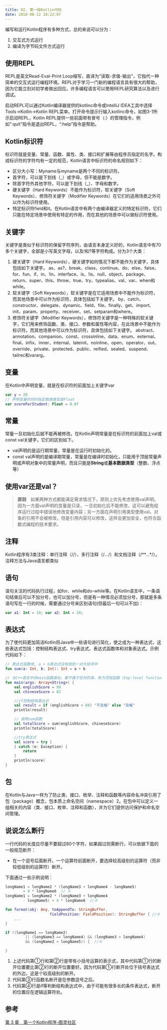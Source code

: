 ```yaml
---
title: 02. 第一段Kotlin代码
date: 2018-08-12 18:22:07
---
```

编写和运行Kotlin程序有多种方式，总的来说可以分为：
1. 交互式方式运行
2. 编译为字节码文件方式运行

## 使用REPL
REPL是英文Read-Eval-Print Loop缩写，直译为“读取-求值-输出”，它指代一种简单的交互式运行编程环境。REPL对于学习一门新的编程语言具有很大的帮助，因为它能立刻对初学者做出回应。许多编程语言可以使用REPL研究算法以及进行调试。

启动REPL可以通过Kotlin编译器提供的kotlinc命令或IntelliJ IDEA工具中选择Tools→Kotlin→Kotlin REPL菜单。打开命令提示行输入kotlinc命令，如图3-1所示启动REPL，Kotlin REPL提供一些前面带有冒号（:）的管理指令，例如“:quit”指令是退出REPL，“:help”指令是帮助。

## Kotlin标识符
标识符就是变量、常量、函数、属性、类、接口和扩展等由程序员指定的名字。构成标识符的字符均有一定的规范，Kotlin语言中标识符的命名规则如下：

* 区分大小写：Myname与myname是两个不同的标识符。
* 首字符，可以是下划线（_）或字母，但不能是数字。
* 除首字符外其他字符，可以是下划线（_）、字母和数字。
* 硬关键字（Hard Keywords）不能作为标识符，软关键字（Soft Keywords）、修饰符关键字（Modifier Keywords）在它们的适用场景之外可以作为标识符使用。
* 特定标识符field和it。在Kotlin语言中有两个由编译器定义的特定标识符，它们只能在特定场景中使用有特定的作用，而在其他的场景中可以做标识符使用。

## 关键字
关键字是类似于标识符的保留字符序列，由语言本身定义好的，Kotlin语言中有70多个关键字，全部是小写英文字母，以及!和?等字符构成。分为3个大类：

1. 硬关键字（Hard Keywords），硬关键字如何情况下都不能作为关键字，具体包括如下关键字。
as、as?、break、class、continue、do、else、false、for、fun、if、in、!in、interface、is、!is、null、object、package、return、super、this、throw、true、try、typealias、val、var、when和while。
2. 软关键字（Soft Keywords），软关键字是在它适用场景中不能作为标识符，而其他场景中可以作为标识符，具体包括如下关键字。
by、catch、constructor、delegate、dynamic、field、file、finally、get、import、init、param、property、receiver、set、setparam和where。
3. 修饰符关键字（Modifier Keywords），修饰符关键字是一种特殊的软关键字，它们用来修饰函数、类、接口、参数和属性等内容，在此场景中不能作为标识符。而其他场景中可以作为标识符，具体包括如下关键字。
abstract、annotation、companion、const、crossinline、data、enum、external、final、infix、inner、internal、lateinit、noinline、open、operator、out、override、private、protected、public、reified、sealed、suspend、tailrec和vararg。

## 变量
在Kotlin中声明变量，就是在标识符的前面加上关键字var
```kotlin
var y = 20         
// 声明变量的同时指定数据类型是Float
var scoreForStudent: Float = 0.0f                      
```

## 常量
常量一旦初始化后就不能再被修改。在Kotlin声明常量是在标识符的前面加上val或const val关键字，它们的区别如下。
* val声明的是运行期常量，常量是在运行时初始化的。
* const val声明的是编译期常量，常量是在编译时初始化，只能用于顶层常量声明或声明对象中的常量声明，而且只能是**String**或**基本数据类型**（整数、浮点等）

## 使用var还是val？
> **原则**　如果两种方式都能满足需求情况下，原则上优先考虑使用val声明。因为一方面val声明的变量是只读，一旦初始化后不能修改，这可以避免程序运行过程中错误地修改变量内容；另一方面在声明引用类型使用val，对象的引用不会被修改，但是引用内容可以修改，这样会更加安全，也符合函数式编程的技术要求。

## 注释
Kotlin程序有3类注释：单行注释（//）、多行注释（/*...*/）和文档注释（/**...*/）。注释方法与Java语言都类似

## 语句
语句关注的代码执行过程，如for、while和do-while等。在Kotlin语言中，一条语句结束后可以不加分号，也可以加分号，但是有一种情况必须加分号，那就是多条语句写在一行的时候，需要通过分号来区别语句(但最后一句可以不加)：
```kotlin
var a1: Int = 10; var a2: Int = 20;
```

## 表达式
为了使代码更加简洁Kotlin将Java中一些语句进行简化，使之成为一种表达式，这些表达式包括：控制结构表达式、try表达式、表达式函数体和对象表达式。示例代码如下：
```kotlin
// 表达式函数体, a + b表达式没有放到一对大括号中
fun sum(a: Int, b: Int): Int = a + b

// 与C++语言中的main函数类似，都不属于任何的类，称为顶层函数（top-level function）
fun main(args: Array<String>) {
	val englishScore = 99
	val chineseScore = 82

	//if控制结构表达式
	val result = if (englishScore < 60) "不及格" else "及格"
	println(result)

	// 调用sum函数
	val totalScore = sum(englishScore, chineseScore)
	println(totalScore)

	//try表达式
	val score = try {
	} catch (e: Exception) {
		return
	}
	println(score)
}
```

## 包
在Kotlin与Java一样为了防止类、接口、枚举、注释和函数等内容命名冲突引用了包（package）概念，包本质上命名空间（namespace）2。在包中可以定义一组相关的内容（类、接口、枚举、注释和函数），并为它们提供访问保护和命名空间管理。

## 说说怎么断行
一行代码的长度应尽量不要超过80个字符，如果超过则需断行，可以依据下面的一般规范断开：
* 在一个逗号后面断开。一个运算符前面断开，要选择较高级别的运算符（而非较低级别的运算符）断开。

下面通过一些示例说明：
```kotlin
longName1 = longName2 * (longName3 + longName4 - longName5)
        + 4 * longName6  // ①
longName1 = longName2 * (longName3 + longName4
        - longName5) + 4 * longName6  //②

fun format(obj: Any, toAppendTo: StringBuffer,
                    fieldPosition: FieldPosition): StringBuffer { //③
    ...
}

if ((longName1 == longName2)
         || (longName3 == longName4) && (longName3 > longName4)
         && (longName2 > longName5)) {  //④

}
```

1. 上述代码第①行和第②行是带有小括号运算的表示式，其中代码第①行的断开位置要比第②行的断开位置要好。因为代码第①行断开处位于括号表达式的外边，这是个较高级别的断开。
2. 代码第③行函数名断开是在参数逗号之后。
3. 代码第④行是if等判断结构表达式中，由于可能有很多长的条件表达式，断开的位置应在逻辑运算符处。

## 参考
[第 3 章　第一个Kotlin程序-图灵社区](http://www.ituring.com.cn/book/tupubarticle/19718)